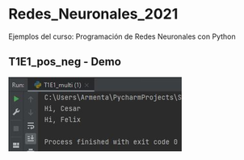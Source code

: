 # Redes_Neuronales_2021
Ejemplos del curso: Programación de Redes Neuronales con Python

## T1E1_pos_neg - Demo
<img src="pictures/T1E1_captura_felix.JPG"> <!Imagen de tamaño original>
